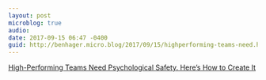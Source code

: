 ```yaml
---
layout: post
microblog: true
audio: 
date: 2017-09-15 06:47 -0400
guid: http://benhager.micro.blog/2017/09/15/highperforming-teams-need.html
---
```

[High-Performing Teams Need Psychological Safety. Here’s How to Create It](https://hbr.org/2017/08/high-performing-teams-need-psychological-safety-heres-how-to-create-it)
